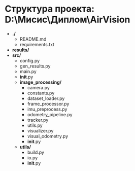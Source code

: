 # Структура проекта: D:\Мисис\Диплом\AirVision

- **./**
    - README.md
    - requirements.txt
- **results/**
- **src/**
    - config.py
    - gen_results.py
    - main.py
    - __init__.py
    - **image_processing/**
        - camera.py
        - constants.py
        - dataset_loader.py
        - frame_processor.py
        - imu_preprocess.py
        - odometry_pipeline.py
        - tracker.py
        - utils.py
        - visualizer.py
        - visual_odometry.py
        - __init__.py
    - **utils/**
        - build.py
        - io.py
        - __init__.py
